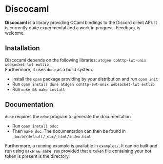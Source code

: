 # Discocaml

**Discocaml** is a library providing OCaml bindings to the Discord client API. It is
currently quite experimental and a work in progress. Feedback is welcome.

## Installation

Discocaml depends on the following libraries: `atdgen cohttp-lwt-unix websocket-lwt extlib`  
Furthermore, it uses `dune` as a build system.  

- Install the `opam` package providing by your distribution and run `opam init`
- Run `opam install dune atdgen cohttp-lwt-unix websocket-lwt extlib`
- Run `make && make install`

## Documentation

`dune` requires the `odoc` program to generate the documentation
- Run `opam install odoc`
- Then `make doc`. The documentation can then be found in
  `_build/default/_doc/_html/index.html`

Furthermore, a running example is available in `examples/`. It can be built and
run using `make && make run` provided that a `token` file containing your bot
token is present is the directory.
